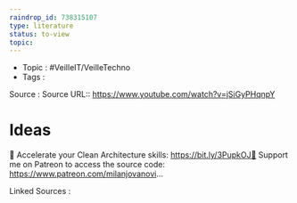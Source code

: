 ```yaml
---
raindrop_id: 738315107
type: literature
status: to-view
topic:
---
```

- Topic : #VeilleIT/VeilleTechno
- Tags : 


Source : Source URL:: https://www.youtube.com/watch?v=jSiGyPHqnpY

# Ideas

📌 Accelerate your Clean Architecture skills: https://bit.ly/3PupkOJ🚀 Support me on Patreon to access the source code: https://www.patreon.com/milanjovanovi...


Linked Sources :

